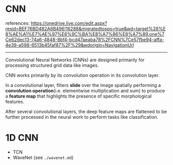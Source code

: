# CNN

references: https://onedrive.live.com/edit.aspx?resid=BEF76BD482A6B496!16288&migratedtospo=true&wd=target%28%E8%AE%A1%E7%AE%97%E6%9C%BA%E8%A7%86%E8%A7%89.one%7Ce62dec13-74a6-4848-8bf4-bcd47aeaba78%2FCNN%7Ce57fbe94-affa-4e39-a598-6513b45faf87%2F%29&wdorigin=NavigationUrl

---

Convolutional Neural Networks (CNNs) are designed primarily for processing structured grid data like images. 

CNN works primarily by its convolution operation in its convolution layer.


In a convolutional layer, filters **slide** over the image spatially performing a **convolution operation**(i.e. elementwise multiplication and sum) to produce a **feature map** that highlights the presence of specific morphological features.


After several convolutional layers, the deep feature maps are flattened to be further processed in the neural work to perform tasks like classification.

# 1D CNN
- TCN
- WaveNet (see `./wavenet.md`)

